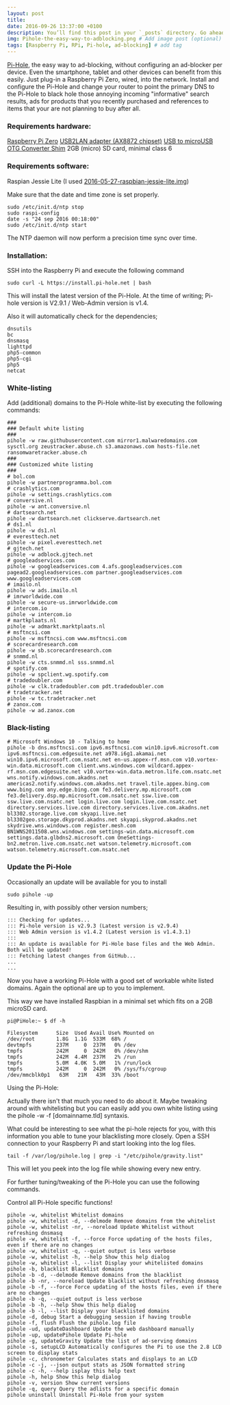 ```yaml
---
layout: post
title: 
date: 2016-09-26 13:37:00 +0100
description: You’ll find this post in your `_posts` directory. Go ahead and edit it and re-build the site to see your changes. # Add post description (optional)
img: Pihole-the-easy-way-to-adblocking.png # Add image post (optional)
tags: [Raspberry Pi, RPi, Pi-hole, ad-blocking] # add tag
---
```

[Pi-Hole](https://pi-hole.net/), the easy way to ad-blocking, without configuring an ad-blocker per device. Even the smartphone, tablet and other devices can benefit from this easily. Just plug-in a Raspberry Pi Zero, wired, into the network. Install and configure the Pi-Hole and change your router to point the primary DNS to the Pi-Hole to black hole those annoying incoming "informative" search results, ads for products that you recently purchased and references to items that your are not planning to buy after all.

### Requirements hardware:
[Raspberry Pi Zero](https://www.raspberrypi.org/)
[USB2LAN adapter (AX8872 chipset)](http://www.dx.com/p/usb-2-0-10-100mbps-rj45-lan-ethernet-network-adapter-dongle-34691#.VpE04-ykrCQ)
[USB to microUSB OTG Converter Shim](https://thepihut.com/products/usb-to-microusb-otg-converter-shim)
2GB (micro) SD card, minimal class 6

### Requirements software:
Raspian Jessie Lite (I used [2016-05-27-raspbian-jessie-lite.img](https://www.raspberrypi.org))

Make sure that the date and time zone is set properly.

```
sudo /etc/init.d/ntp stop
sudo raspi-config
date -s "24 sep 2016 00:18:00"
sudo /etc/init.d/ntp start
```

The NTP daemon will now perform a precision time sync over time.

### Installation:
SSH into the Raspberry Pi and execute the following command

```sudo curl -L https://install.pi-hole.net | bash```

This will install the latest version of the Pi-Hole. At the time of writing; Pi-hole version is V2.9.1 / Web-Admin version is v1.4.

Also it will automatically check for the dependencies;

```
dnsutils
bc
dnsmasq
lighttpd
php5-common
php5-cgi
php5
netcat
```

### White-listing
Add (additional) domains to the Pi-Hole white-list by executing the following commands:

```
###
### Default white listing
###
pihole -w raw.githubusercontent.com mirror1.malwaredomains.com sysctl.org zeustracker.abuse.ch s3.amazonaws.com hosts-file.net ransomwaretracker.abuse.ch
###
### Customized white listing
###
# bol.com
pihole -w partnerprogramma.bol.com
# crashlytics.com
pihole -w settings.crashlytics.com
# conversive.nl
pihole -w ant.conversive.nl
# dartsearch.net
pihole -w dartsearch.net clickserve.dartsearch.net
# ds1.nl
pihole -w ds1.nl
# everesttech.net
pihole -w pixel.everesttech.net
# gjtech.net
pihole -w adblock.gjtech.net
# googleadservices.com
pihole -w googleadservices.com 4.afs.googleadservices.com pagead2.googleadservices.com partner.googleadservices.com www.googleadservices.com
# imailo.nl
pihole -w ads.imailo.nl
# imrworldwide.com
pihole -w secure-us.imrworldwide.com
# intercom.io
pihole -w intercom.io
# martkplaats.nl
pihole -w admarkt.marktplaats.nl
# msftncsi.com
pihole -w msftncsi.com www.msftncsi.com
# scorecardresearch.com
pihole -w sb.scorecardresearch.com
# snmmd.nl
pihole -w cts.snmmd.nl sss.snmmd.nl
# spotify.com
pihole -w spclient.wg.spotify.com
# tradedoubler.com
pihole -w clk.tradedoubler.com pdt.tradedoubler.com
# tradetracker.net
pihole -w tc.tradetracker.net
# zanox.com
pihole -w ad.zanox.com
```

### Black-listing

```
# Microsoft Windows 10 - Talking to home
pihole -b dns.msftncsi.com ipv6.msftncsi.com win10.ipv6.microsoft.com ipv6.msftncsi.com.edgesuite.net a978.i6g1.akamai.net win10.ipv6.microsoft.com.nsatc.net en-us.appex-rf.msn.com v10.vortex-win.data.microsoft.com client.wns.windows.com wildcard.appex-rf.msn.com.edgesuite.net v10.vortex-win.data.metron.life.com.nsatc.net wns.notify.windows.com.akadns.net americas2.notify.windows.com.akadns.net travel.tile.appex.bing.com www.bing.com any.edge.bing.com fe3.delivery.mp.microsoft.com fe3.delivery.dsp.mp.microsoft.com.nsatc.net ssw.live.com ssw.live.com.nsatc.net login.live.com login.live.com.nsatc.net directory.services.live.com directory.services.live.com.akadns.net bl3302.storage.live.com skyapi.live.net bl3302geo.storage.dkyprod.akadns.net skyapi.skyprod.akadns.net skydrive.wns.windows.com register.mesh.com BN1WNS2011508.wns.windows.com settings-win.data.microsoft.com settings.data.glbdns2.microsoft.com OneSettings-bn2.metron.live.com.nsatc.net watson.telemetry.microsoft.com watson.telemetry.microsoft.com.nsatc.net
```

### Update the Pi-Hole
Occasionally an update will be available for you to install

```sudo pihole -up```

Resulting in, with possibly other version numbers;

```
::: Checking for updates...
::: Pi-hole version is v2.9.3 (Latest version is v2.9.4)
::: Web Admin version is v1.4.2 (Latest version is v1.4.3.1)
:::
::: An update is available for Pi-Hole base files and the Web Admin. Both will be updated!
::: Fetching latest changes from GitHub...
...
...
```

Now you have a working Pi-Hole with a good set of workable white listed domains. Again the optional are up to you to implement.

This way we have installed Raspbian in a minimal set which fits on a 2GB microSD card.

```pi@PiHole:~ $ df -h```

```
Filesystem      Size  Used Avail Use% Mounted on
/dev/root       1.8G  1.1G  533M  68% /
devtmpfs        237M     0  237M   0% /dev
tmpfs           242M     0  242M   0% /dev/shm
tmpfs           242M  4.4M  237M   2% /run
tmpfs           5.0M  4.0K  5.0M   1% /run/lock
tmpfs           242M     0  242M   0% /sys/fs/cgroup
/dev/mmcblk0p1   63M   21M   43M  33% /boot
```

Using the Pi-Hole:

Actually there isn't that much you need to do about it. Maybe tweaking around with whitelisting but you can easily add you own white listing using the pihole -w -f [domainname.tld] syntaxis.

What could be interesting to see what the pi-hole rejects for you, with this information you able to tune your blacklisting more closely. Open a SSH connection to your Raspberry Pi and start looking into the log files.

```tail -f /var/log/pihole.log | grep -i "/etc/pihole/gravity.list"```

This will let you peek into the log file while showing every new entry.

For further tuning/tweaking of the Pi-Hole you can use the following commands.

Control all Pi-Hole specific functions!

```
pihole -w, whitelist Whitelist domains
pihole -w, whitelist -d, --delmode Remove domains from the whitelist
pihole -w, whitelist -nr, --noreload Update Whitelist without refreshing dnsmasq
pihole -w, whitelist -f, --force Force updating of the hosts files, even if there are no changes
pihole -w, whitelist -q, --quiet output is less verbose
pihole -w, whitelist -h, --help Show this help dialog
pihole -w, whitelist -l, --list Display your whitelisted domains
pihole -b, blacklist Blacklist domains
pihole -b -d, --delmode Remove domains from the blacklist
pihole -b -nr, --noreload Update blacklist without refreshing dnsmasq
pihole -b -f, --force Force updating of the hosts files, even if there are no changes
pihole -b -q, --quiet output is less verbose
pihole -b -h, --help Show this help dialog
pihole -b -l, --list Display your blacklisted domains
pihole -d, debug Start a debugging session if having trouble
pihole -f, flush Flush the pihole.log file
pihole -ud, updateDashboard Update the web dashboard manually
pihole -up, updatePihole Update Pi-hole
pihole -g, updateGravity Update the list of ad-serving domains
pihole -s, setupLCD Automatically configures the Pi to use the 2.8 LCD screen to display stats
pihole -c, chronometer Calculates stats and displays to an LCD
pihole -c -j, --json output stats as JSON formatted string
pihole -c -h, --help isplay this help text
pihole -h, help Show this help dialog
pihole -v, version Show current versions
pihole -q, query Query the adlists for a specific domain
pihole uninstall Uninstall Pi-Hole from your system
```